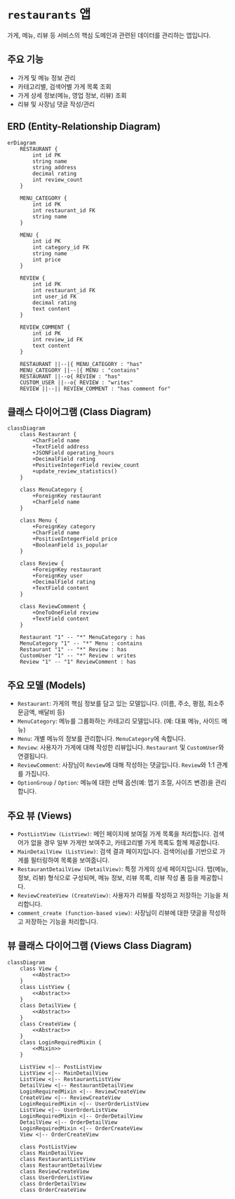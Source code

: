# `restaurants` 앱

가게, 메뉴, 리뷰 등 서비스의 핵심 도메인과 관련된 데이터를 관리하는 앱입니다.

## 주요 기능

- 가게 및 메뉴 정보 관리
- 카테고리별, 검색어별 가게 목록 조회
- 가게 상세 정보(메뉴, 영업 정보, 리뷰) 조회
- 리뷰 및 사장님 댓글 작성/관리

## ERD (Entity-Relationship Diagram)

```mermaid
erDiagram
    RESTAURANT {
        int id PK
        string name
        string address
        decimal rating
        int review_count
    }

    MENU_CATEGORY {
        int id PK
        int restaurant_id FK
        string name
    }

    MENU {
        int id PK
        int category_id FK
        string name
        int price
    }

    REVIEW {
        int id PK
        int restaurant_id FK
        int user_id FK
        decimal rating
        text content
    }

    REVIEW_COMMENT {
        int id PK
        int review_id FK
        text content
    }

    RESTAURANT ||--|{ MENU_CATEGORY : "has"
    MENU_CATEGORY ||--|{ MENU : "contains"
    RESTAURANT ||--o{ REVIEW : "has"
    CUSTOM_USER ||--o{ REVIEW : "writes"
    REVIEW ||--|| REVIEW_COMMENT : "has comment for"
```

## 클래스 다이어그램 (Class Diagram)

```mermaid
classDiagram
    class Restaurant {
        +CharField name
        +TextField address
        +JSONField operating_hours
        +DecimalField rating
        +PositiveIntegerField review_count
        +update_review_statistics()
    }

    class MenuCategory {
        +ForeignKey restaurant
        +CharField name
    }

    class Menu {
        +ForeignKey category
        +CharField name
        +PositiveIntegerField price
        +BooleanField is_popular
    }

    class Review {
        +ForeignKey restaurant
        +ForeignKey user
        +DecimalField rating
        +TextField content
    }

    class ReviewComment {
        +OneToOneField review
        +TextField content
    }

    Restaurant "1" -- "*" MenuCategory : has
    MenuCategory "1" -- "*" Menu : contains
    Restaurant "1" -- "*" Review : has
    CustomUser "1" -- "*" Review : writes
    Review "1" -- "1" ReviewComment : has
```

## 주요 모델 (Models)

- `Restaurant`: 가게의 핵심 정보를 담고 있는 모델입니다. (이름, 주소, 평점, 최소주문금액, 배달비 등)
- `MenuCategory`: 메뉴를 그룹화하는 카테고리 모델입니다. (예: 대표 메뉴, 사이드 메뉴)
- `Menu`: 개별 메뉴의 정보를 관리합니다. `MenuCategory`에 속합니다.
- `Review`: 사용자가 가게에 대해 작성한 리뷰입니다. `Restaurant` 및 `CustomUser`와 연결됩니다.
- `ReviewComment`: 사장님이 `Review`에 대해 작성하는 댓글입니다. `Review`와 1:1 관계를 가집니다.
- `OptionGroup` / `Option`: 메뉴에 대한 선택 옵션(예: 맵기 조절, 사이즈 변경)을 관리합니다.

## 주요 뷰 (Views)

- `PostListView (ListView)`: 메인 페이지에 보여질 가게 목록을 처리합니다. 검색어가 없을 경우 일부 가게만 보여주고, 카테고리별 가게 목록도 함께 제공합니다.
- `MainDetailView (ListView)`: 검색 결과 페이지입니다. 검색어(`q`)를 기반으로 가게를 필터링하여 목록을 보여줍니다.
- `RestaurantDetailView (DetailView)`: 특정 가게의 상세 페이지입니다. 탭(메뉴, 정보, 리뷰) 형식으로 구성되며, 메뉴 정보, 리뷰 목록, 리뷰 작성 폼 등을 제공합니다.
- `ReviewCreateView (CreateView)`: 사용자가 리뷰를 작성하고 저장하는 기능을 처리합니다.
- `comment_create (function-based view)`: 사장님이 리뷰에 대한 댓글을 작성하고 저장하는 기능을 처리합니다.

## 뷰 클래스 다이어그램 (Views Class Diagram)

```mermaid
classDiagram
    class View {
        <<Abstract>>
    }
    class ListView {
        <<Abstract>>
    }
    class DetailView {
        <<Abstract>>
    }
    class CreateView {
        <<Abstract>>
    }
    class LoginRequiredMixin {
        <<Mixin>>
    }

    ListView <|-- PostListView
    ListView <|-- MainDetailView
    ListView <|-- RestaurantListView
    DetailView <|-- RestaurantDetailView
    LoginRequiredMixin <|-- ReviewCreateView
    CreateView <|-- ReviewCreateView
    LoginRequiredMixin <|-- UserOrderListView
    ListView <|-- UserOrderListView
    LoginRequiredMixin <|-- OrderDetailView
    DetailView <|-- OrderDetailView
    LoginRequiredMixin <|-- OrderCreateView
    View <|-- OrderCreateView

    class PostListView
    class MainDetailView
    class RestaurantListView
    class RestaurantDetailView
    class ReviewCreateView
    class UserOrderListView
    class OrderDetailView
    class OrderCreateView
```
